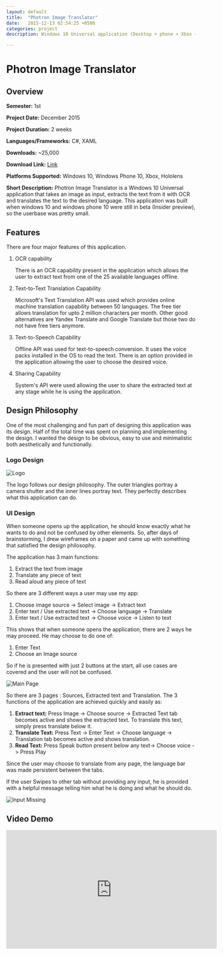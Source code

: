 ```yaml
---
layout: default
title:  "Photron Image Translator"
date:   2015-12-13 02:54:25 +0500
categories: project
description: Windows 10 Universal application (Desktop + phone + Xbox + Hololens) that takes an image as input, extracts the text from it with OCR and translates the text to the desired language. It has more than 25,000 downloads to date.

---
```

# **Photron Image Translator**
## **Overview**
**Semester:** 1st

**Project Date:** December 2015

**Project Duration:** 2 weeks

**Languages/Frameworks:** C#, XAML

**Downloads:** ~25,000

**Download Link:** [Link](https://www.microsoft.com/store/apps/9nblggh58rz3)

**Platforms Supported:** Windows 10, Windows Phone 10, Xbox, Hololens

**Short Description:** Photron Image Translator is a Windows 10 Universal application that takes an image as input, extracts the text from it with OCR and translates the text to the desired language. This application was built when windows 10 and windows phone 10 were still in beta (Insider preview), so the userbase was pretty small.

## **Features**
There are four major features of this application.
1. OCR capability

    There is an OCR capability present in the application which allows the user to extract text from one of the 25 available languages offline.

2. Text-to-Text Translation Capability

    Microsoft's Text Translation API was used which provides online machine translation capability between 50 languages. The free tier allows translation for upto 2 million characters per month. Other good alternatives are Yandex Translate and Google Translate but those two do not have free tiers anymore.

3. Text-to-Speech Capability

    Offline API was used for text-to-speech conversion. It uses the voice packs installed in the OS to read the text. There is an option provided in the application allowing the user to choose the desired voice.
    
4. Sharing Capability

    System's API were used allowing the user to share the extracted text at any stage while he is using the application.

## **Design Philosophy**
One of the most challenging and fun part of designing this application was its design. Half of the total time was spent on planning  and implementing the design. I wanted the design to be obvious, easy to use and minimalistic both aesthetically and functionally.

### **Logo Design**
![Logo](/assets/media/photron/photron_logo.jpg)

The logo follows our design philosophy. The outer triangles portray a camera shutter and the inner lines portray text. They perfectly describes what this application can do.

### **UI Design**
When someone opens up the application, he should know exactly what he wants to do and not be confused by other elements. So, after days of brainstorming, I drew wireframes on a paper and came up with something that satisfied the design philosophy.

The application has 3 main functions:
1. Extract the text from image
2. Translate any piece of text
3. Read aloud any piece of text

So there are 3 different ways a user may use my app:

1. Choose image source -> Select image -> Extract text
2. Enter text / Use extracted text -> Choose language -> Translate
3. Enter text / Use extracted text  -> Choose voice -> Listen to text

This shows that when someone opens the application, there are 2 ways he may proceed. He may choose to do one of:

1. Enter Text
2. Choose an Image source

So if he is presented with just 2 buttons at the start, all use cases are covered and the user will not be confused.

![Main Page](/assets/media/photron/main_screen.jpg)

So there are 3 pages : Sources, Extracted text and Translation. The 3 functions of the application are achieved quickly and easily as:

1. **Extract text:** Press Image -> Choose source -> Extracted Text tab becomes active and shows the extracted text. To translate this text, simply press translate below it.
2. **Translate Text:** Press Text -> Enter Text -> Choose language -> Translation tab becomes active and shows translation.
3. **Read Text:** Press Speak button present below any text-> Choose voice -> Press Play

Since the user may choose to translate from any page, the language bar was made persistent between the tabs.

If the user Swipes to other tab without providing any input, he is provided with a helpful message telling him what he is doing and what he should do.

![Input Missing](/assets/media/photron/input_missing.jpg)

## **Video Demo**
<iframe width="560" height="315" src="https://www.youtube.com/embed/_GtYWHLkSjw?rel=0&amp;controls=0&amp;showinfo=0" frameborder="0" gesture="media" allow="encrypted-media" allowfullscreen></iframe>
